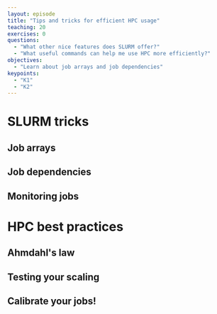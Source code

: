 ```yaml
---
layout: episode
title: "Tips and tricks for efficient HPC usage"
teaching: 20
exercises: 0
questions:
  - "What other nice features does SLURM offer?"
  - "What useful commands can help me use HPC more efficiently?"
objectives:
  - "Learn about job arrays and job dependencies"
keypoints:
  - "K1"
  - "K2"
---
```


# SLURM tricks

## Job arrays

## Job dependencies

## Monitoring jobs


# HPC best practices

## Ahmdahl's law

## Testing your scaling

## Calibrate your jobs!


